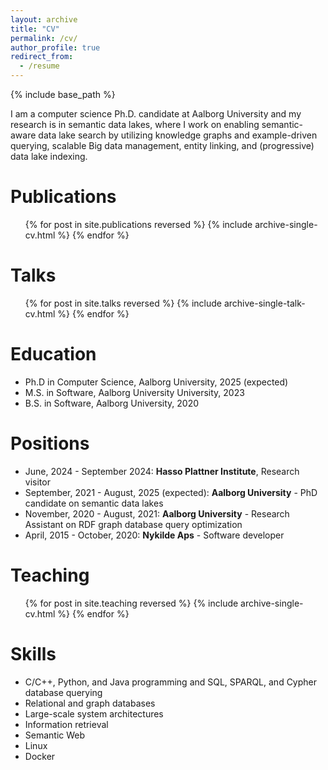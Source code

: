 ```yaml
---
layout: archive
title: "CV"
permalink: /cv/
author_profile: true
redirect_from:
  - /resume
---
```


{% include base_path %}

I am a computer science Ph.D. candidate at Aalborg University and my research is in semantic data lakes, where I work on enabling semantic-aware data lake search by utilizing knowledge graphs and example-driven querying, scalable Big data management, entity linking, and (progressive) data lake indexing.

Publications
======
  <ul>{% for post in site.publications reversed %}
    {% include archive-single-cv.html %}
  {% endfor %}</ul>
  
Talks
======
  <ul>{% for post in site.talks reversed %}
    {% include archive-single-talk-cv.html  %}
  {% endfor %}</ul>

Education
======
* Ph.D in Computer Science, Aalborg University, 2025 (expected)
* M.S. in Software, Aalborg University University, 2023
* B.S. in Software, Aalborg University, 2020

Positions
======
* June, 2024 - September 2024: __Hasso Plattner Institute__, Research visitor
* September, 2021 - August, 2025 (expected): __Aalborg University__ - PhD candidate on semantic data lakes
* November, 2020 - August, 2021: __Aalborg University__ - Research Assistant on RDF graph database query optimization
* April, 2015 - October, 2020: __Nykilde Aps__ - Software developer
  
Teaching
======
  <ul>{% for post in site.teaching reversed %}
    {% include archive-single-cv.html %}
  {% endfor %}</ul>

Skills
======
* C/C++, Python, and Java programming and SQL, SPARQL, and Cypher database querying
* Relational and graph databases
* Large-scale system architectures
* Information retrieval
* Semantic Web
* Linux
* Docker
  
<!--Service and leadership
======
* Currently signed in to 43 different slack teams-->

<!--Public Contributions
======
* Merged pull request for the Microsoft's ALEX repository to add portability to large code bases.-->
